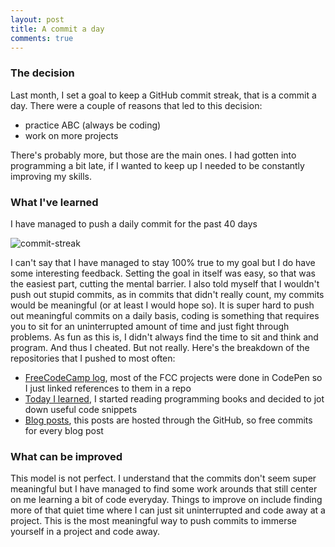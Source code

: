 ```yaml
---
layout: post
title: A commit a day
comments: true
---
```


### The decision

Last month, I set a goal to keep a GitHub commit streak, that is a commit a day. There were a couple of reasons that led to this decision:

* practice ABC (always be coding)
* work on more projects

There's probably more, but those are the main ones. I had gotten into programming a bit late, if I wanted to keep up I needed to be constantly improving my skills. 

### What I've learned

I have managed to push a daily commit for the past 40 days

![commit-streak](/public/img/github-streak.png)

I can't say that I have managed to stay 100% true to my goal but I do have some interesting feedback. Setting the goal in itself was easy, so that was the easiest part, cutting the mental barrier. I also told myself that I wouldn't push out stupid commits, as in commits that didn't really count, my commits would be meaningful (or at least I would hope so). It is super hard to push out meaningful commits on a daily basis, coding is something that requires you to sit for an uninterrupted amount of time and just fight through problems. As fun as this is, I didn't always find the time to sit and think and program. And thus I cheated. But not really. Here's the breakdown of the repositories that I pushed to most often:

* [FreeCodeCamp log](https://github.com/danielcodes/fcc-projects), most of the FCC projects were done in CodePen so I just linked references to them in a repo
* [Today I learned](https://github.com/danielcodes/today-i-learned), I started reading programming books and decided to jot down useful code snippets
* [Blog posts](https://github.com/danielcodes/danielcodes.github.io), this posts are hosted through the GitHub, so free commits for every blog post

### What can be improved

This model is not perfect. I understand that the commits don't seem super meaningful but I have managed to find some work arounds that still center on me learning a bit of code everyday. Things to improve on include finding more of that quiet time where I can just sit uninterrupted and code away at a project. This is the most meaningful way to push commits to immerse yourself in a project and code away. 

